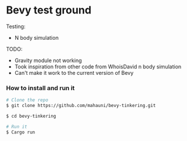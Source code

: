 Bevy test ground
================

Testing:
- N body simulation

TODO:
- Gravity module not working
- Took inspiration from other code from WhoisDavid n body simulation
- Can't make it work to the current version of Bevy

### How to install and run it

```bash
# Clone the repo
$ git clone https://github.com/mahauni/bevy-tinkering.git

$ cd bevy-tinkering

# Run it
$ Cargo run
```
